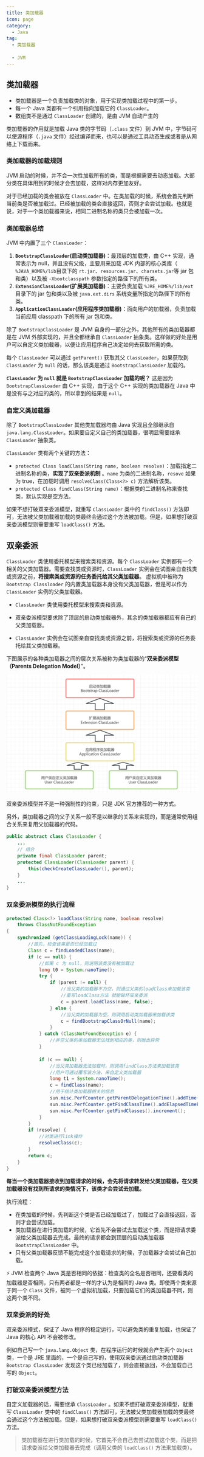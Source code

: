 ```yaml
---
title: 类加载器
icon: page
category:
  - Java
tag:
  - 类加载器
  
  - JVM
---
```

## 类加载器

- 类加载器是一个负责加载类的对象，用于实现类加载过程中的第一步。
- 每一个 Java 类都有一个引用指向加载它的 `ClassLoader`。
- 数组类不是通过 `ClassLoader` 创建的，是由 JVM 自动产生的

类加载器的作用就是加载 Java 类的字节码（`.class` 文件）到 JVM 中，字节码可以使源程序（`.java` 文件）经过编译而来，也可以是通过工具动态生成或者是从网络上下载而来。

<!-- more -->

### 类加载器的加载规则

JVM 启动的时候，并不会一次性加载所有的类，而是根据需要去动态加载。大部分类在具体用到的时候才会去加载，这样对内存更加友好。

对于已经加载的类会被放在 `ClassLoader` 中。在类加载的时候，系统会首先判断当前类是否被加载过。已经被加载的类会直接返回，否则才会尝试加载。也就是说，对于一个类加载器来说，相同二进制名称的类只会被加载一次。

### 类加载器总结

JVM 中内置了三个 `ClassLoader`：

1. **`BootstrapClassLoader`(启动类加载器)**：最顶层的加载类，由 C++ 实现，通常表示为 null，并且没有父级，主要用来加载 JDK 内部的核心类库（ `%JAVA_HOME%/lib`目录下的 `rt.jar`、`resources.jar`、`charsets.jar`等 jar 包和类）以及被 `-Xbootclasspath` 参数指定的路径下的所有类。
2. **`ExtensionClassLoader`(扩展类加载器)**：主要负责加载 `%JRE_HOME%/lib/ext` 目录下的 jar 包和类以及被 `java.ext.dirs` 系统变量所指定的路径下的所有类。
3. **`ApplicationClassLoader`(应用程序类加载器)**：面向用户的加载器，负责加载当前应用 classpath 下的所有 jar 包和类。

除了 `BootstrapClassLoader` 是 JVM 自身的一部分之外，其他所有的类加载器都是在 JVM 外部实现的，并且全都继承自 `ClassLoader` 抽象类。这样做的好处是用户可以自定义类加载器，以便让应用程序自己决定如何去获取所需的类。

每个 `ClassLoader` 可以通过 `getParent()` 获取其父 `ClassLoader`，如果获取到 `ClassLoader` 为 `null` 的话，那么该类是通过 `BootstrapClassLoader` 加载的。

 **`ClassLoader` 为 `null` 就是 `BootstrapClassLoader` 加载的呢？** 这是因为`BootstrapClassLoader` 由 C++ 实现，由于这个 C++ 实现的类加载器在 Java 中是没有与之对应的类的，所以拿到的结果是 `null`。

### 自定义类加载器

除了 `BootstrapClassLoader` 其他类加载器均由 Java 实现且全部继承自 `java.lang.ClassLoader`。如果要自定义自己的类加载器，很明显需要继承 `ClassLoader` 抽象类。

`ClassLoader` 类有两个关键的方法：

- `protected Class loadClass(String name, boolean resolve)`：加载指定二进制名称的类，**实现了双亲委派机制** 。`name` 为类的二进制名称，`resove` 如果为 true，在加载时调用 `resolveClass(Class<?> c)` 方法解析该类。
- `protected Class findClass(String name)`：根据类的二进制名称来查找类，默认实现是空方法。

如果不想打破双亲委派模型，就重写 `ClassLoader` 类中的 `findClass()` 方法即可，无法被父类加载器加载的类最终会通过这个方法被加载。但是，如果想打破双亲委派模型则需要重写 `loadClass()` 方法。

## 双亲委派

`ClassLoader` 类使用委托模型来搜索类和资源。每个 `ClassLoader` 实例都有一个相关的父类加载器。需要查找类或资源时，`ClassLoader` 实例会在试图亲自查找类或资源之前，**将搜索类或资源的任务委托给其父类加载器**。 虚拟机中被称为 `Bootstrap Classloader` 的内置类加载器本身没有父类加载器，但是可以作为 `ClassLoader` 
实例的父类加载器。

- `ClassLoader` 类使用委托模型来搜索类和资源。

- 双亲委派模型要求除了顶层的启动类加载器外，其余的类加载器都应有自己的父类加载器。

- `ClassLoader` 实例会在试图亲自查找类或资源之前，将搜索类或资源的任务委托给其父类加载器。

下图展示的各种类加载器之间的层次关系被称为类加载器的“**双亲委派模型（Parents Delegation Model）**”。

![230522202439](/markdown/230522202439.jpg)

双亲委派模型并不是一种强制性的约束，只是 JDK 官方推荐的一种方式。

另外，类加载器之间的父子关系一般不是以继承的关系来实现的，而是通常使用组合关系来复用父加载器的代码。

```java
public abstract class ClassLoader {
    ...
    // 组合
    private final ClassLoader parent;
    protected ClassLoader(ClassLoader parent) {
        this(checkCreateClassLoader(), parent);
    }
    ...
}
```

### 双亲委派模型的执行流程

```java
protected Class<?> loadClass(String name, boolean resolve)
    throws ClassNotFoundException
{
    synchronized (getClassLoadingLock(name)) {
        //首先，检查该类是否已经加载过
        Class c = findLoadedClass(name);
        if (c == null) {
            //如果 c 为 null，则说明该类没有被加载过
            long t0 = System.nanoTime();
            try {
                if (parent != null) {
                    //当父类的加载器不为空，则通过父类的loadClass来加载该类				
                    //重写loadClass方法	就能破坏双亲委派
                    c = parent.loadClass(name, false);
                } else {
                    //当父类的加载器为空，则调用启动类加载器来加载该类
                    c = findBootstrapClassOrNull(name);
                }
            } catch (ClassNotFoundException e) {
                //非空父类的类加载器无法找到相应的类，则抛出异常
            }

            if (c == null) {
                //当父类加载器无法加载时，则调用findClass方法来加载该类
                //用户可通过覆写该方法，来自定义类加载器
                long t1 = System.nanoTime();
                c = findClass(name);
                //用于统计类加载器相关的信息
                sun.misc.PerfCounter.getParentDelegationTime().addTime(t1 - t0);
                sun.misc.PerfCounter.getFindClassTime().addElapsedTimeFrom(t1);
                sun.misc.PerfCounter.getFindClasses().increment();
            }
        }
        if (resolve) {
            //对类进行link操作
            resolveClass(c);
        }
        return c;
    }
}
```

**每当一个类加载器接收到加载请求的时候，会先将请求转发给父类加载器，在父类加载器没有找到所请求的类情况下，该类才会尝试去加载。**

执行流程：

- 在类加载的时候，先判断这个类是否已经加载过了，加载过了会直接返回，否则才会尝试加载。
- 类加载器在进行类加载的时候，它首先不会尝试去加载这个类，而是把请求委派给父类加载器去完成。最终的请求都会到顶层的启动类加载器 `BootstrapClassLoader` 中。
- 只有父类加载器反馈不能完成这个加载请求的时候，子加载器才会尝试自己加载。

⚡ JVM 检查两个 Java 类是否相同的依据：检查类的全名是否相同，还要看类的加载器是否相同，只有两者都是一样的才认为是相同的 Java 类。即使两个类来源于同一个 `Class` 文件，被同一个虚拟机加载，只要加载它们的类加载器不同，则这两个类不同。

### 双亲委派的好处

双亲委派模式，保证了 Java 程序的稳定运行，可以避免类的重复加载，也保证了 Java 的核心 API 不会被修改。

例如自己写一个 `java.lang.Object` 类，在程序运行的时候就会产生两个 `Object` 类，一个是 JRE 里面的，一个是自己写的，使用双亲委派通过启动类加载器 `Bootstrap ClassLoader` 发现这个类已经加载了，则会直接返回，不会加载自己写的 `Object`。

### 打破双亲委派模型方法

自定义加载器的话，需要继承 `ClassLoader` 。如果不想打破双亲委派模型，就重写 `ClassLoader` 类中的 `findClass()` 方法即可，无法被父类加载器加载的类最终会通过这个方法被加载。但是，如果想打破双亲委派模型则需要重写 `loadClass()` 方法。

> 类加载器在进行类加载的时候，它首先不会自己去尝试加载这个类，而是把请求委派给父类加载器去完成（调用父类的 `loadClass()` 方法来加载类）。
